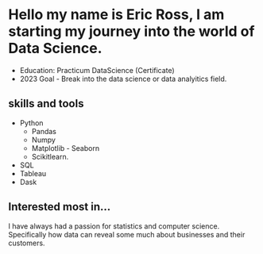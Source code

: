 # Hello my name is Eric Ross, I am starting my journey into the world of Data Science. 

- Education: Practicum DataScience (Certificate)
- 2023 Goal - Break into the data science or data analyitics field. 

## skills and tools 
- Python
    - Pandas
    - Numpy
    - Matplotlib
          - Seaborn
    - Scikitlearn.
- SQL
- Tableau
- Dask

## Interested most in...

I have always had a passion for statistics and computer science. Specifically how data can reveal some much about businesses and their customers. 



